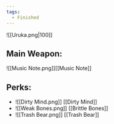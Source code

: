 ```yaml
---
tags:
  - Finished
---
```

![[Uruka.png|100]]
## Main Weapon:
![[Music Note.png]][[Music Note]]
## Perks:
- ![[Dirty Mind.png]] [[Dirty Mind]]
- ![[Weak Bones.png]] [[Brittle Bones]]
- ![[Trash Bear.png]] [[Trash Bear]]